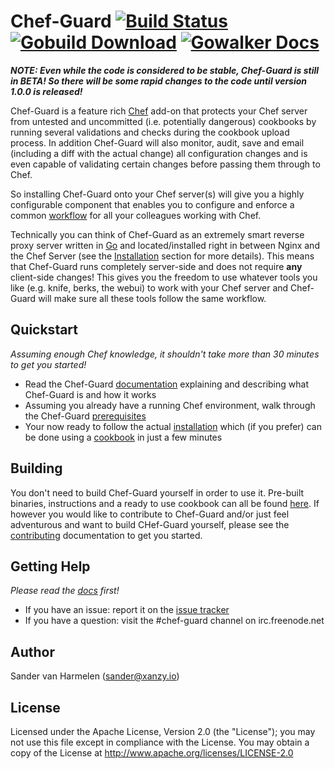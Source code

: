 Chef-Guard [![Build Status](https://travis-ci.org/xanzy/chef-guard.svg)](https://travis-ci.org/xanzy/chef-guard) [![Gobuild Download](https://img.shields.io/badge/gobuild-download-green.svg?style=flat)](http://gobuild.io/github.com/xanzy/chef-guard) [![Gowalker Docs](http://gowalker.org/api/v1/badge)](https://gowalker.org/github.com/xanzy/chef-guard)
==========

**_NOTE: Even while the code is considered to be stable, Chef-Guard is still in BETA! So there will be some rapid changes to the code until version 1.0.0 is released!_**

Chef-Guard is a feature rich [Chef](http://www.getchef.com) add-on that protects your Chef server from untested and uncommitted (i.e. potentially dangerous) cookbooks by running several validations and checks during the cookbook upload process. In addition Chef-Guard will also monitor, audit, save and email (including a diff with the actual change) all configuration changes and is even capable of validating certain changes before passing them through to Chef.

So installing Chef-Guard onto your Chef server(s) will give you a highly configurable component that enables you to configure and enforce a common [workflow](http://xanzy.io/projects/chef-guard/workflows) for all your colleagues working with Chef.

Technically you can think of Chef-Guard as an extremely smart reverse proxy server written in [Go](https://golang.org/) and located/installed right in between Nginx and the Chef Server (see the [Installation](http://xanzy.io/projects/chef-guard/installation/installation.html) section for more details). This means that Chef-Guard runs completely server-side and does not require **any** client-side changes! This gives you the freedom to use whatever tools you like (e.g. knife, berks, the webui) to work with your Chef server and Chef-Guard will make sure all these tools follow the same workflow.

## Quickstart

_Assuming enough Chef knowledge, it shouldn't take more than 30 minutes to get you started!_

* Read the Chef-Guard [documentation](http://xanzy.io/projects/chef-guard) explaining and describing what Chef-Guard is and how it works
* Assuming you already have a running Chef environment, walk through the Chef-Guard [prerequisites](http://xanzy.io/projects/chef-guard/installation/prerequisites.html)
* Your now ready to follow the actual [installation](http://xanzy.io/projects/chef-guard/installation/installation.html) which (if you prefer) can be done using a [cookbook](http://xanzy.io/projects/chef-guard/installation/installation.html#installation-using-a-cookbook) in just a few minutes

## Building

You don't need to build Chef-Guard yourself in order to use it. Pre-built binaries, instructions and a ready to use cookbook can all be found [here](http://xanzy.io/projects/chef-guard/installation/installation.html). If however you would like to contribute to Chef-Guard and/or just feel adventurous and want to build CHef-Guard yourself, please see the [contributing](https://github.com/xanzy/chef-guard/blob/master/contributing.md) documentation to get you started.

## Getting Help

_Please read the [docs](http://xanzy.io/projects/chef-guard) first!_

* If you have an issue: report it on the [issue tracker](https://github.com/xanzy/chef-guard/issues)
* If you have a question: visit the #chef-guard channel on irc.freenode.net

## Author

Sander van Harmelen (<sander@xanzy.io>)

## License

Licensed under the Apache License, Version 2.0 (the "License"); you may not use this file except in compliance with the License. You may obtain a copy of the License at <http://www.apache.org/licenses/LICENSE-2.0>

